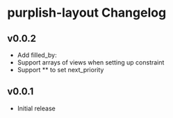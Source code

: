 purplish-layout Changelog
===

v0.0.2
---
* Add filled_by:
* Support arrays of views when setting up constraint
* Support ** to set next_priority

v0.0.1
---
* Initial release
